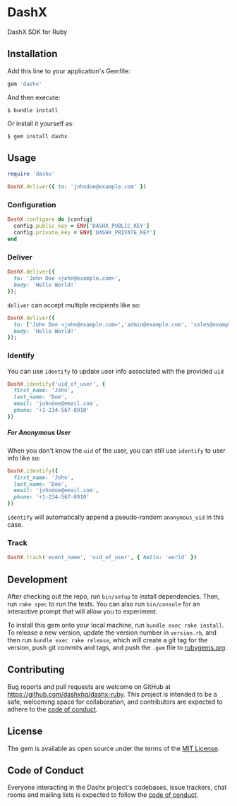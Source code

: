 # DashX

DashX SDK for Ruby

## Installation

Add this line to your application's Gemfile:

```ruby
gem 'dashx'
```

And then execute:

    $ bundle install

Or install it yourself as:

    $ gem install dashx

## Usage

```ruby
require 'dashx'

DashX.deliver({ to: 'johndoe@example.com' })
```

### Configuration

```ruby
DashX.configure do |config|
  config.public_key = ENV['DASHX_PUBLIC_KEY']
  config.private_key = ENV['DASHX_PRIVATE_KEY']
end
```

### Deliver

```ruby
DashX.deliver({
  to: 'John Doe <john@example.com>',
  body: 'Hello World!'
});
```

`deliver` can accept multiple recipients like so:

```ruby
DashX.deliver({
  to: ['John Doe <john@example.com>','admin@example.com', 'sales@example.com>'],
  body: 'Hello World!'
});
```

### Identify

You can use `identify` to update user info associated with the provided `uid`

```ruby
DashX.identify('uid_of_user', {
  first_name: 'John',
  last_name: 'Doe',
  email: 'johndoe@email.com',
  phone: '+1-234-567-8910'
})
```

##### For Anonymous User

When you don't know the `uid` of the user, you can still use `identify` to user info like so:

```ruby
DashX.identify({
  first_name: 'John',
  last_name: 'Doe',
  email: 'johndoe@email.com',
  phone: '+1-234-567-8910'
})
```

`identify` will automatically append a pseudo-random `anonymous_uid` in this case.

### Track

```ruby
DashX.track('event_name', 'uid_of_user', { hello: 'world' })
```

## Development

After checking out the repo, run `bin/setup` to install dependencies. Then, run `rake spec` to run the tests. You can also run `bin/console` for an interactive prompt that will allow you to experiment.

To install this gem onto your local machine, run `bundle exec rake install`. To release a new version, update the version number in `version.rb`, and then run `bundle exec rake release`, which will create a git tag for the version, push git commits and tags, and push the `.gem` file to [rubygems.org](https://rubygems.org).

## Contributing

Bug reports and pull requests are welcome on GitHub at https://github.com/dashxhq/dashx-ruby. This project is intended to be a safe, welcoming space for collaboration, and contributors are expected to adhere to the [code of conduct](https://github.com/dashxhq/dashx-ruby/blob/master/CODE_OF_CONDUCT.md).

## License

The gem is available as open source under the terms of the [MIT License](https://opensource.org/licenses/MIT).

## Code of Conduct

Everyone interacting in the Dashx project's codebases, issue trackers, chat rooms and mailing lists is expected to follow the [code of conduct](https://github.com/[USERNAME]/dashx/blob/master/CODE_OF_CONDUCT.md).

